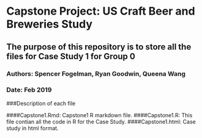 # Capstone Project: US Craft Beer and Breweries Study
## The purpose of this repository is to store all the files for Case Study 1 for Group 0
### Authors: Spencer Fogelman, Ryan Goodwin, Queena Wang
### Date: Feb 2019
###Description of each file

####Capstone1.Rmd: Capstone1 R markdown file.
####Capstone1.R: This file contian all the code in R for the Case Study.
####Capstone1.html: Case study in html format. 
